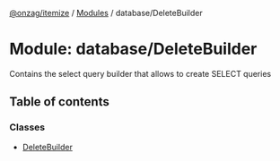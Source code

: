 [@onzag/itemize](../README.md) / [Modules](../modules.md) / database/DeleteBuilder

# Module: database/DeleteBuilder

Contains the select query builder that allows to create SELECT queries

## Table of contents

### Classes

- [DeleteBuilder](../classes/database_DeleteBuilder.DeleteBuilder.md)
